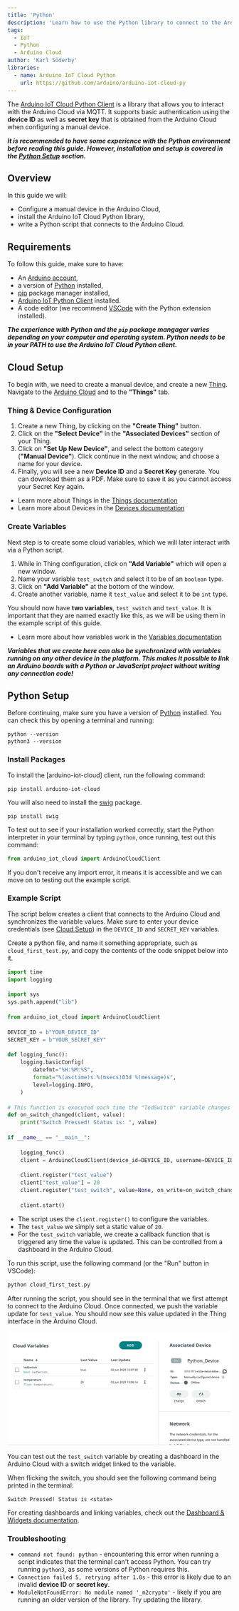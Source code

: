 ```yaml
---
title: 'Python'
description: 'Learn how to use the Python library to connect to the Arduino IoT Cloud.'
tags: 
  - IoT
  - Python
  - Arduino Cloud
author: 'Karl Söderby'
libraries: 
  - name: Arduino IoT Cloud Python
    url: https://github.com/arduino/arduino-iot-cloud-py
---
```


The [Arduino IoT Cloud Python Client]() is a library that allows you to interact with the Arduino Cloud via MQTT. It supports basic authentication using the **device ID** as well as **secret key** that is obtained from the Arduino Cloud when configuring a manual device.

***It is recommended to have some experience with the Python environment before reading this guide. However, installation and setup is covered in the [Python Setup](#python-setup) section.***

## Overview

In this guide we will:
- Configure a manual device in the Arduino Cloud,
- install the Arduino IoT Cloud Python library,
- write a Python script that connects to the Arduino Cloud. 

## Requirements

To follow this guide, make sure to have:

- An [Arduino account](https://login.arduino.cc/login),
- a version of [Python](https://www.python.org/downloads/) installed,
- [pip](https://packaging.python.org/en/latest/tutorials/installing-packages/) package manager installed,
- [Arduino IoT Python Client](https://pypi.org/project/arduino-iot-client/) installed.
- A code editor (we recommend [VSCode](https://code.visualstudio.com/) with the Python extension installed).

***The experience with Python and the `pip` package mangager varies depending on your computer and operating system. Python needs to be in your PATH to use the Arduino IoT Cloud Python client.***

## Cloud Setup

To begin with, we need to create a manual device, and create a new [Thing](). Navigate to the [Arduino Cloud]() and to the **"Things"** tab.

### Thing & Device Configuration

1. Create a new Thing, by clicking on the **"Create Thing"** button.
2. Click on the **"Select Device"** in the **"Associated Devices"** section of your Thing.
3. Click on **"Set Up New Device"**, and select the bottom category (**"Manual Device"**). Click continue in the next window, and choose a name for your device.
4. Finally, you will see a new **Device ID** and a **Secret Key** generate. You can download them as a PDF. Make sure to save it as you cannot access your Secret Key again.

- Learn more about Things in the [Things documentation]()
- Learn more about Devices in the [Devices documentation]()

### Create Variables

Next step is to create some cloud variables, which we will later interact with via a Python script.

1. While in Thing configuration, click on **"Add Variable"** which will open a new window.
2. Name your variable `test_switch` and select it to be of an `boolean` type.
3. Click on **"Add Variable"** at the bottom of the window.
4. Create another variable, name it `test_value` and select it to be `int` type.

You should now have **two variables**, `test_switch` and `test_value`. It is important that they are named exactly like this, as we will be using them in the example script of this guide.

- Learn more about how variables work in the [Variables documentation]()

***Variables that we create here can also be synchronized with variables running on any other device in the platform. This makes it possible to link an Arduino boards with a Python or JavaScript project without writing any connection code!*** 

## Python Setup

Before continuing, make sure you have a version of [Python](https://www.python.org/downloads/) installed. You can check this by opening a terminal and running:

```
python --version
python3 --version
```

### Install Packages

To install the [arduino-iot-cloud] client, run the following command:

```
pip install arduino-iot-cloud
```

You will also need to install the [swig](https://pypi.org/project/swig/) package.

```
pip install swig
```

To test out to see if your installation worked correctly, start the Python interpreter in your terminal by typing `python`, once running, test out this command:

```python
from arduino_iot_cloud import ArduinoCloudClient
```

If you don't receive any import error, it means it is accessible and we can move on to testing out the example script.

### Example Script

The script below creates a client that connects to the Arduino Cloud and synchronizes the variable values. Make sure to enter your device credentials (see [Cloud Setup](#cloud-setup)) in the `DEVICE_ID` and `SECRET_KEY` variables.

Create a python file, and name it something appropriate, such as `cloud_first_test.py`, and copy the contents of the code snippet below into it.

```python
import time
import logging

import sys
sys.path.append("lib")

from arduino_iot_cloud import ArduinoCloudClient

DEVICE_ID = b"YOUR_DEVICE_ID"
SECRET_KEY = b"YOUR_SECRET_KEY"

def logging_func():
    logging.basicConfig(
        datefmt="%H:%M:%S",
        format="%(asctime)s.%(msecs)03d %(message)s",
        level=logging.INFO,
    )   

# This function is executed each time the "ledSwitch" variable changes 
def on_switch_changed(client, value):
    print("Switch Pressed! Status is: ", value)

if __name__ == "__main__":

    logging_func()
    client = ArduinoCloudClient(device_id=DEVICE_ID, username=DEVICE_ID, password=SECRET_KEY)

    client.register("test_value")  
    client["test_value"] = 20
    client.register("test_switch", value=None, on_write=on_switch_changed)
    
    client.start()
```

- The script uses the `client.register()` to configure the variables. 
- The `test_value` we simply set a static value of `20`.
- For the `test_switch` variable, we create a callback function that is triggered any time the value is updated. This can be controlled from a dashboard in the Arduino Cloud.

To run this script, use the following command (or the "Run" button in VSCode):

```python
python cloud_first_test.py
```

After running the script, you should see in the terminal that we first attempt to connect to the Arduino Cloud. Once connected, we push the variable update for `test_value`. You should now see this value updated in the Thing interface in the Arduino Cloud.

![Value updated in the Arduino Cloud](assets/values.png)

You can test out the `test_switch` variable by creating a dashboard in the Arduino Cloud with a switch widget linked to the variable. 

When flicking the switch, you should see the following command being printed in the terminal:

```
Switch Pressed! Status is <state>
```

For creating dashboards and linking variables, check out the [Dashboard & Widgets documentation]().

### Troubleshooting

- `command not found: python` - encountering this error when running a script indicates that the terminal can't access Python. You can try running `python3`, as some versions of Python requires this.
- `Connection failed 5, retrying after 1.0s` - this error is likely due to an invalid **device ID** or **secret key**.
- `ModuleNotFoundError: No module named '_m2crypto'` - likely if you are running an older version of the library. Try updating the library.